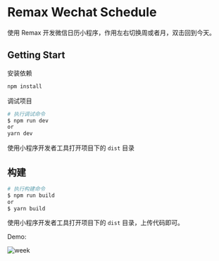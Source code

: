 # Remax Wechat Schedule  

使用 Remax 开发微信日历小程序，作用左右切换周或者月，双击回到今天。

## Getting Start

安装依赖

```bash
npm install
```

调试项目

```bash
# 执行调试命令
$ npm run dev
or
yarn dev
```

使用小程序开发者工具打开项目下的 `dist` 目录

## 构建

```bash
# 执行构建命令
$ npm run build
or
$ yarn build
```

使用小程序开发者工具打开项目下的 `dist` 目录，上传代码即可。

Demo:

![week](demo.gif "demo")

